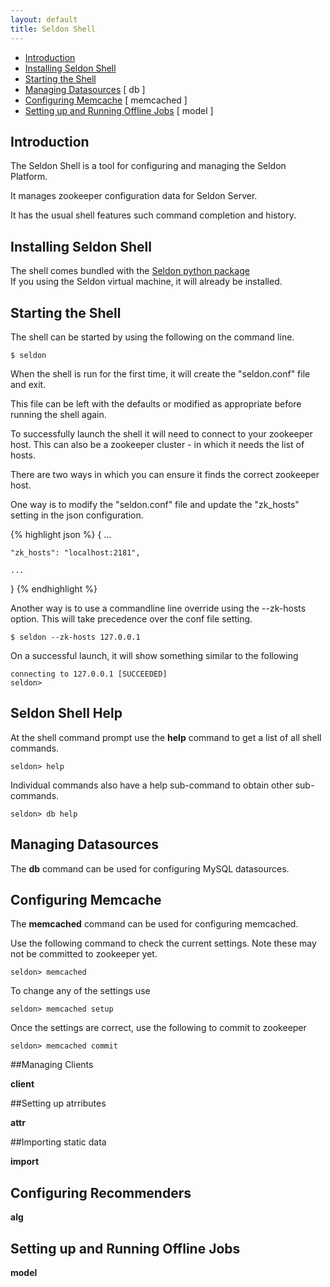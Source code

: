 ```yaml
---
layout: default
title: Seldon Shell
---
```

* [Introduction](#intro)
* [Installing Seldon Shell](#install)
* [Starting the Shell](#startup)
* [Managing Datasources](#db) [ db ]
* [Configuring Memcache](#memcached) [ memcached ]
* [Setting up and Running Offline Jobs](#model) [ model ]

## <a name="intro"></a>Introduction

The Seldon Shell is a tool for configuring and managing the Seldon Platform.

It manages zookeeper configuration data for Seldon Server.

It has the usual shell features such command completion and history.

## <a name="install"></a>Installing Seldon Shell

The shell comes bundled with the [Seldon python package](/python-package.html)  
If you using the Seldon virtual machine, it will already be installed.

## <a name="startup"></a>Starting the Shell

The shell can be started by using the following on the command line.

    $ seldon

When the shell is run for the first time, it will create the "seldon.conf" file and exit.

This file can be left with the defaults or modified as appropriate before running the shell again.

To successfully launch the shell it will need to connect to your zookeeper host. This can also be a zookeeper cluster - in which it needs the list of hosts.

There are two ways in which you can ensure it finds the correct zookeeper host.

One way is to modify the "seldon.conf" file and update the "zk_hosts" setting in the json configuration.

{% highlight json %}
{
    ...

    "zk_hosts": "localhost:2181",

    ...
}
{% endhighlight %}

Another way is to use a commandline line override using the --zk-hosts option. This will take precedence over the conf file setting.

    $ seldon --zk-hosts 127.0.0.1


On a successful launch, it will show something similar to the following

    connecting to 127.0.0.1 [SUCCEEDED]
    seldon>

## Seldon Shell Help

At the shell command prompt use the **help** command to get a list of all shell commands.

    seldon> help

Individual commands also have a help sub-command to obtain other sub-commands.

    seldon> db help

## <a name="db"></a>Managing Datasources

The **db** command can be used for configuring MySQL datasources.

## <a name="memcached"></a>Configuring Memcache

The **memcached** command can be used for configuring memcached.

Use the following command to check the current settings. Note these may not be committed to zookeeper yet.

    seldon> memcached

To change any of the settings use

    seldon> memcached setup

Once the settings are correct, use the following to commit to zookeeper

    seldon> memcached commit

##Managing Clients

**client**

##Setting up atrributes

**attr**

##Importing static data

**import**

## Configuring Recommenders

**alg**

## <a name="model"></a>Setting up and Running Offline Jobs

**model**

